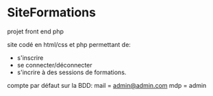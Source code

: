 # SiteFormations
projet front end php

site codé en html/css et php permettant de:
- s'inscrire
- se connecter/déconnecter
- s'incrire à des sessions de formations.

compte par défaut sur la BDD:
mail = admin@admin.com 
mdp = admin
